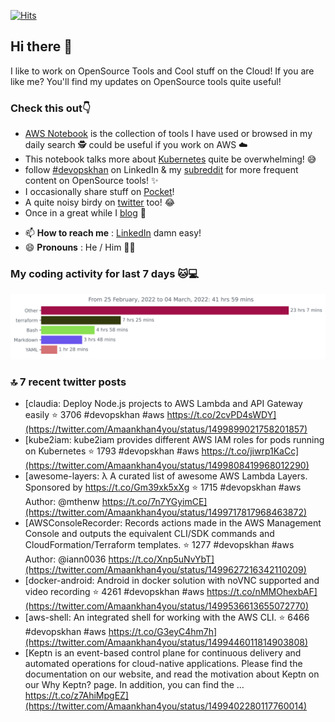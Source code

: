 [![Hits](https://hits.seeyoufarm.com/api/count/incr/badge.svg?url=https%3A%2F%2Fgithub.com%2Fakhan4u%2Fhit-counter&count_bg=%2379C83D&title_bg=%23555555&icon=&icon_color=%23E7E7E7&title=visits&edge_flat=false)](https://hits.seeyoufarm.com)

## Hi there 👋

I like to work on OpenSource Tools and Cool stuff on the Cloud! If you are like me? You'll find my updates on OpenSource tools quite useful!

### Check this out👇

* [AWS Notebook](https://histre.com/public/notebooks/dnllyanu/aws/) is the collection of tools I have used or browsed in my daily search 🕵️ could be useful if you work on AWS ☁️
* This notebook talks more about [Kubernetes](https://histre.com/public/notebooks/6uxdvo3y/kubernetes/) quite be overwhelming! 😅
* follow [#devopskhan](https://www.linkedin.com/feed/hashtag/devopskhan/) on LinkedIn & my [subreddit](https://www.reddit.com/r/devopskhan/) for more frequent content on OpenSource tools! ✨
* I occasionally share stuff on [Pocket](https://getpocket.com/@ej6g8d1dp2829A16a9Tf5d4T6bAMp3d8791rejDe86yem3bm4e14ex4fT4dluk29)!
* A quite noisy birdy on [twitter](https://twitter.com/Amaankhan4you) too! 😂
* Once in a great while I [blog](https://linuxparrot.com/) 😬


- 📫 **How to reach me** : [LinkedIn](https://www.linkedin.com/in/amaan-khan-linux-ninja) damn easy!
- 😄 **Pronouns** : He / Him 🤷‍♂️

### My coding activity for last 7 days 🐱💻

<img src="https://github.com/akhan4u/akhan4u/blob/main/images/stat.svg" alt="Amaan's Wakatime Activity!"/>

### 🔝 7 recent twitter posts
<!-- DEVDOJO:START -->
- [claudia: Deploy Node.js projects to AWS Lambda and API Gateway easily
⭐️ 3706
#devopskhan #aws
https://t.co/2cvPD4sWDY](https://twitter.com/Amaankhan4you/status/1499899021758201857)
- [kube2iam: kube2iam  provides different AWS IAM roles for pods running on Kubernetes
⭐️ 1793
#devopskhan #aws
https://t.co/jiwrp1KaCc](https://twitter.com/Amaankhan4you/status/1499808419968012290)
- [awesome-layers: λ A curated list of awesome AWS Lambda Layers. Sponsored by https://t.co/Gm39xk5xXg
⭐️ 1715
#devopskhan #aws
Author: @mthenw
https://t.co/7n7YGyimCE](https://twitter.com/Amaankhan4you/status/1499717817968463872)
- [AWSConsoleRecorder: Records actions made in the AWS Management Console and outputs the equivalent CLI/SDK commands and CloudFormation/Terraform templates.
⭐️ 1277
#devopskhan #aws
Author: @iann0036
https://t.co/Xnp5uNvYbT](https://twitter.com/Amaankhan4you/status/1499627216342110209)
- [docker-android: Android in docker solution with noVNC supported and video recording
⭐️ 4261
#devopskhan #aws
https://t.co/nMMOhexbAF](https://twitter.com/Amaankhan4you/status/1499536613655072770)
- [aws-shell: An integrated shell for working with the AWS CLI.
⭐️ 6466
#devopskhan #aws
https://t.co/G3eyC4hm7h](https://twitter.com/Amaankhan4you/status/1499446011814903808)
- [Keptn is an event-based control plane for continuous delivery and automated operations for cloud-native applications. Please find the documentation on our website, and read the motivation about Keptn on our Why Keptn? page. In addition, you can find the … https://t.co/z7AhiMpgEZ](https://twitter.com/Amaankhan4you/status/1499402280117760014)
<!-- DEVDOJO:END -->

<!-- ![Amaan's GitHub stats](https://github-readme-stats.vercel.app/api?username=akhan4u&count_private=true&show_icons=true&hide=contribs) -->
